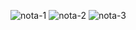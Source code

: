 ![nota-1](https://github.com/user-attachments/assets/bbe22c5e-148d-4dda-9d27-a87ce19ed405)
![nota-2](https://github.com/user-attachments/assets/b899173c-ea96-4395-9935-f9a1db692110)
![nota-3](https://github.com/user-attachments/assets/5dcb127f-347a-4ad5-9eca-adfbfcf8a04c)


